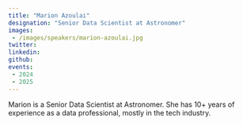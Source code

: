```yaml
---
title: "Marion Azoulai"
designation: "Senior Data Scientist at Astronomer"
images:
 - /images/speakers/marion-azoulai.jpg
twitter: 
linkedin: 
github: 
events:
 - 2024
 - 2025
---
```


Marion is a Senior Data Scientist at Astronomer. She has 10+ years of experience as a data professional, mostly in the tech industry. 


